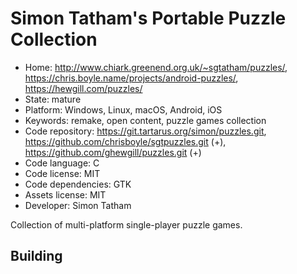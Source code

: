# Simon Tatham's Portable Puzzle Collection

- Home: http://www.chiark.greenend.org.uk/~sgtatham/puzzles/, https://chris.boyle.name/projects/android-puzzles/, https://hewgill.com/puzzles/
- State: mature
- Platform: Windows, Linux, macOS, Android, iOS
- Keywords: remake, open content, puzzle games collection
- Code repository: https://git.tartarus.org/simon/puzzles.git, https://github.com/chrisboyle/sgtpuzzles.git (+), https://github.com/ghewgill/puzzles.git (+)
- Code language: C
- Code license: MIT
- Code dependencies: GTK
- Assets license: MIT
- Developer: Simon Tatham

Collection of multi-platform single-player puzzle games.

## Building
